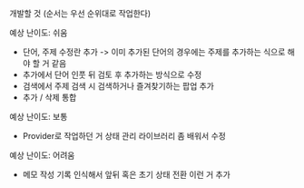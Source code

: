 개발할 것
(순서는 우선 순위대로 작업한다)

예상 난이도: 쉬움

- 단어, 주제 수정란 추가
  -> 이미 추가된 단어의 경우에는 주제를 추가하는 식으로 해야 할 거 같음
- 추가에서 단어 인풋 뒤 검토 후 추가하는 방식으로 수정
- 검색에서 주제 검색 시 검색하거나 즐겨찾기하는 팝업 추가
- 추가 / 삭제 통합

예상 난이도: 보통

- Provider로 작업하던 거 상태 관리 라이브러리 좀 배워서 수정

예상 난이도: 어려움

- 메모 작성 기록 인식해서 앞뒤 혹은 초기 상태 전환 이런 거 추가
